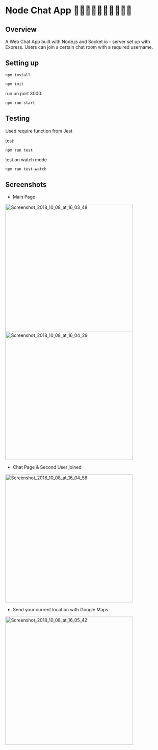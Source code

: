 # Node Chat App 🙆🏻‍🙆🏽‍🙋🏿‍🙆🏽‍💁🏼‍

## Overview 

A Web Chat App built with Node.js and Socket.io - server set up with Express. Users can join a certain chat room with a required username. 


## Setting up 

```
npm install
```


```
npm init
```

run on port 3000:

```
npm run start
```



## Testing

Used require function from Jest

test:

```
npm run test
```

test on watch mode

```
npm run test-watch
```

## Screenshots

- Main Page
<img src="https://image.ibb.co/dnXfg9/Screenshot_2018_10_08_at_16_03_48.png" alt="Screenshot_2018_10_08_at_16_03_48" border="0" width="400">
<img src="https://image.ibb.co/dxYWop/Screenshot_2018_10_08_at_16_04_29.png" alt="Screenshot_2018_10_08_at_16_04_29" border="0"  width="400">

- Chat Page & Second User joined
<img src="https://image.ibb.co/cDoLg9/Screenshot_2018_10_08_at_16_04_58.png" alt="Screenshot_2018_10_08_at_16_04_58" border="0"  width="400">

- Send your current location with Google Maps
<img src="https://image.ibb.co/eZ0Y19/Screenshot_2018_10_08_at_16_05_42.png" alt="Screenshot_2018_10_08_at_16_05_42" border="0"  width="400">


